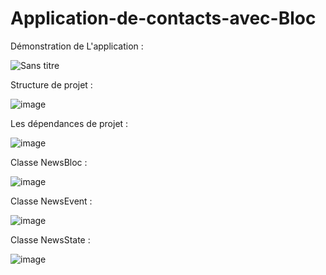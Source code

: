 # Application-de-contacts-avec-Bloc

Démonstration de L'application : 

![Sans titre](https://user-images.githubusercontent.com/81255636/173246689-eb18c07d-9d36-442a-8652-6dc2dd4cccb9.gif)



Structure de projet : 

![image](https://user-images.githubusercontent.com/81255636/173245755-812f50bd-c87c-4aa0-a6fa-982fefe14398.png)

Les dépendances de projet : 

![image](https://user-images.githubusercontent.com/81255636/173246400-44aec714-36e7-4354-8c05-3b7ce0f475fd.png)


Classe NewsBloc : 

![image](https://user-images.githubusercontent.com/81255636/173246347-c2e17305-ef38-4738-826b-644fabc98511.png)

Classe NewsEvent : 

![image](https://user-images.githubusercontent.com/81255636/173246704-fae2c35d-8ef6-47d0-b9fe-c8d75972d62f.png)

Classe NewsState : 

![image](https://user-images.githubusercontent.com/81255636/173246726-ce959595-d29e-444a-9b88-fce7bdfd5fc6.png)
